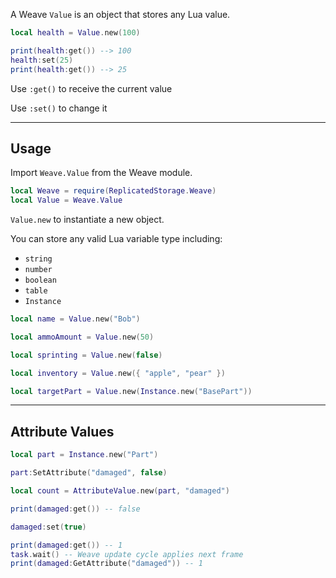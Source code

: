 A Weave `Value` is an object that stores any Lua value.

```Lua
local health = Value.new(100)

print(health:get()) --> 100
health:set(25)
print(health:get()) --> 25
```

Use `:get()` to receive the current value

Use `:set()` to change it

---

## Usage

Import `Weave.Value` from the Weave module.

```Lua linenums="1" hl_lines="2"
local Weave = require(ReplicatedStorage.Weave)
local Value = Weave.Value
```

`Value.new` to instantiate a new object.

You can store any valid Lua variable type including:
- `string`
- `number`
- `boolean`
- `table`
- `Instance`

```Lua
local name = Value.new("Bob")

local ammoAmount = Value.new(50)

local sprinting = Value.new(false)

local inventory = Value.new({ "apple", "pear" })

local targetPart = Value.new(Instance.new("BasePart"))
```

---

## Attribute Values

```Lua
local part = Instance.new("Part")

part:SetAttribute("damaged", false)

local count = AttributeValue.new(part, "damaged")

print(damaged:get()) -- false

damaged:set(true)

print(damaged:get()) -- 1
task.wait() -- Weave update cycle applies next frame
print(damaged:GetAttribute("damaged")) -- 1
```
